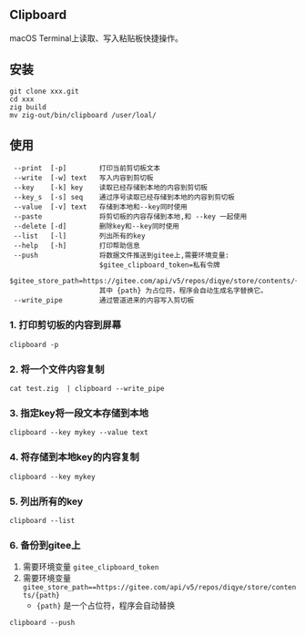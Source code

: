 ## Clipboard

macOS Terminal上读取、写入粘贴板快捷操作。

## 安装

```shell
git clone xxx.git
cd xxx
zig build
mv zig-out/bin/clipboard /user/loal/
```
## 使用

```shell
 --print  [-p]        打印当前剪切板文本
 --write  [-w] text   写入内容到剪切板
 --key    [-k] key    读取已经存储到本地的内容到剪切板
 --key_s  [-s] seq    通过序号读取已经存储到本地的内容到剪切板
 --value  [-v] text   存储到本地和--key同时使用
 --paste              将剪切板的内容存储到本地,和 --key 一起使用
 --delete [-d]        删除key和--key同时使用
 --list   [-l]        列出所有的key
 --help   [-h]        打印帮助信息
 --push               将数据文件推送到gitee上,需要环境变量:
                      $gitee_clipboard_token=私有令牌
                      $gitee_store_path=https://gitee.com/api/v5/repos/diqye/store/contents/{path}
                      其中 {path} 为占位符，程序会自动生成名字替换它。
 --write_pipe         通过管道进来的内容写入剪切板
 ```

### 1. 打印剪切板的内容到屏幕
```shell
clipboard -p
```
### 2. 将一个文件内容复制
```shell
cat test.zig  | clipboard --write_pipe
```
### 3. 指定key将一段文本存储到本地
```shell
clipboard --key mykey --value text
```
### 4. 将存储到本地key的内容复制
```shell
clipboard --key mykey
```
### 5. 列出所有的key
```shell
clipboard --list
```
### 6. 备份到gitee上
1. 需要环境变量 `gitee_clipboard_token`
1. 需要环境变量 `gitee_store_path==https://gitee.com/api/v5/repos/diqye/store/contents/{path}`
    - `{path}` 是一个占位符，程序会自动替换
```shell
clipboard --push
```